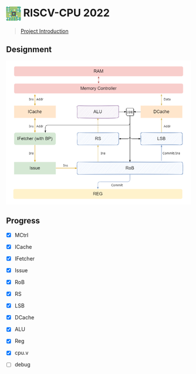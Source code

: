 # <img src="/README.assets/cpu.png" width="40" align=center /> RISCV-CPU 2022

> [Project Introduction](https://github.com/ACMClassCourses/RISCV-CPU)

## Designment

![design](/README.assets/designment.png)

## Progress

- [x] MCtrl

- [x] ICache

- [x] IFetcher

- [x] Issue

- [x] RoB

- [x] RS

- [x] LSB

- [x] DCache

- [x] ALU

- [x] Reg

- [x] cpu.v

- [ ] debug